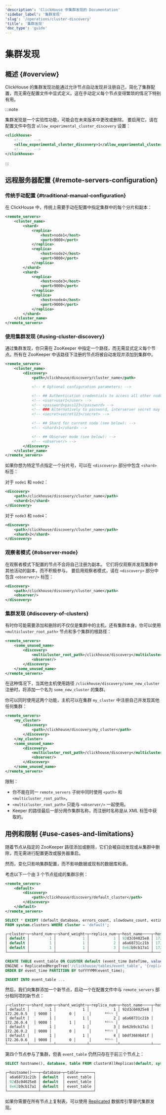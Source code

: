 ```yaml
---
'description': 'ClickHouse 中集群发现的 Documentation'
'sidebar_label': '集群发现'
'slug': '/operations/cluster-discovery'
'title': '集群发现'
'doc_type': 'guide'
---
```



# 集群发现

## 概述 {#overview}

ClickHouse 的集群发现功能通过允许节点自动发现并注册自己，简化了集群配置，而无需在配置文件中显式定义。这在手动定义每个节点变得繁琐的情况下特别有用。

:::note

集群发现是一个实验性功能，可能会在未来版本中更改或删除。
要启用它，请在配置文件中包含 `allow_experimental_cluster_discovery` 设置：

```xml
<clickhouse>
    <!-- ... -->
    <allow_experimental_cluster_discovery>1</allow_experimental_cluster_discovery>
    <!-- ... -->
</clickhouse>
```
:::

## 远程服务器配置 {#remote-servers-configuration}

### 传统手动配置 {#traditional-manual-configuration}

在 ClickHouse 中，传统上需要手动在配置中指定集群中的每个分片和副本：

```xml
<remote_servers>
    <cluster_name>
        <shard>
            <replica>
                <host>node1</host>
                <port>9000</port>
            </replica>
            <replica>
                <host>node2</host>
                <port>9000</port>
            </replica>
        </shard>
        <shard>
            <replica>
                <host>node3</host>
                <port>9000</port>
            </replica>
            <replica>
                <host>node4</host>
                <port>9000</port>
            </replica>
        </shard>
    </cluster_name>
</remote_servers>

```

### 使用集群发现 {#using-cluster-discovery}

通过集群发现，你只需在 ZooKeeper 中指定一个路径，而无需显式定义每个节点。所有在 ZooKeeper 中该路径下注册的节点将被自动发现并添加到集群中。

```xml
<remote_servers>
    <cluster_name>
        <discovery>
            <path>/clickhouse/discovery/cluster_name</path>

            <!-- # Optional configuration parameters: -->

            <!-- ## Authentication credentials to access all other nodes in cluster: -->
            <!-- <user>user1</user> -->
            <!-- <password>pass123</password> -->
            <!-- ### Alternatively to password, interserver secret may be used: -->
            <!-- <secret>secret123</secret> -->

            <!-- ## Shard for current node (see below): -->
            <!-- <shard>1</shard> -->

            <!-- ## Observer mode (see below): -->
            <!-- <observer/> -->
        </discovery>
    </cluster_name>
</remote_servers>
```

如果你想为特定节点指定一个分片号，可以在 `<discovery>` 部分中包含 `<shard>` 标签：

对于 `node1` 和 `node2`：

```xml
<discovery>
    <path>/clickhouse/discovery/cluster_name</path>
    <shard>1</shard>
</discovery>
```

对于 `node3` 和 `node4`：

```xml
<discovery>
    <path>/clickhouse/discovery/cluster_name</path>
    <shard>2</shard>
</discovery>
```

### 观察者模式 {#observer-mode}

在观察者模式下配置的节点不会将自己注册为副本。
它们将仅观察并发现集群中其他活动的副本，而不积极参与。
要启用观察者模式，请在 `<discovery>` 部分中包含 `<observer/>` 标签：

```xml
<discovery>
    <path>/clickhouse/discovery/cluster_name</path>
    <observer/>
</discovery>
```

### 集群发现 {#discovery-of-clusters}

有时你可能需要添加和删除的不仅仅是集群中的主机，还有集群本身。你可以使用 `<multicluster_root_path>` 节点和多个集群的根路径：

```xml
<remote_servers>
    <some_unused_name>
        <discovery>
            <multicluster_root_path>/clickhouse/discovery</multicluster_root_path>
            <observer/>
        </discovery>
    </some_unused_name>
</remote_servers>
```

在这种情况下，当其他主机使用路径 `/clickhouse/discovery/some_new_cluster` 注册时，将添加一个名为 `some_new_cluster` 的集群。

你可以同时使用这两个功能，主机可以在集群 `my_cluster` 中注册自己并发现其他任何集群：

```xml
<remote_servers>
    <my_cluster>
        <discovery>
            <path>/clickhouse/discovery/my_cluster</path>
        </discovery>
    </my_cluster>
    <some_unused_name>
        <discovery>
            <multicluster_root_path>/clickhouse/discovery</multicluster_root_path>
            <observer/>
        </discovery>
    </some_unused_name>
</remote_servers>
```

限制：
- 你不能在同一 `remote_servers` 子树中同时使用 `<path>` 和 `<multicluster_root_path>`。
- `<multicluster_root_path>` 只能与 `<observer/>` 一起使用。
- Keeper 的路径最后一部分用作集群名称，而注册时名称是从 XML 标签中获取的。

## 用例和限制 {#use-cases-and-limitations}

随着节点从指定的 ZooKeeper 路径添加或删除，它们会被自动发现或从集群中删除，而无需进行配置更改或服务器重启。

然而，变化只影响集群配置，而不影响数据或现有的数据库和表。

考虑以下一个由 3 个节点组成的集群示例：

```xml
<remote_servers>
    <default>
        <discovery>
            <path>/clickhouse/discovery/default_cluster</path>
        </discovery>
    </default>
</remote_servers>
```

```sql
SELECT * EXCEPT (default_database, errors_count, slowdowns_count, estimated_recovery_time, database_shard_name, database_replica_name)
FROM system.clusters WHERE cluster = 'default';

┌─cluster─┬─shard_num─┬─shard_weight─┬─replica_num─┬─host_name────┬─host_address─┬─port─┬─is_local─┬─user─┬─is_active─┐
│ default │         1 │            1 │           1 │ 92d3c04025e8 │ 172.26.0.5   │ 9000 │        0 │      │      ᴺᵁᴸᴸ │
│ default │         1 │            1 │           2 │ a6a68731c21b │ 172.26.0.4   │ 9000 │        1 │      │      ᴺᵁᴸᴸ │
│ default │         1 │            1 │           3 │ 8e62b9cb17a1 │ 172.26.0.2   │ 9000 │        0 │      │      ᴺᵁᴸᴸ │
└─────────┴───────────┴──────────────┴─────────────┴──────────────┴──────────────┴──────┴──────────┴──────┴───────────┘
```

```sql
CREATE TABLE event_table ON CLUSTER default (event_time DateTime, value String)
ENGINE = ReplicatedMergeTree('/clickhouse/tables/event_table', '{replica}')
ORDER BY event_time PARTITION BY toYYYYMM(event_time);

INSERT INTO event_table ...
```

然后，我们向集群添加一个新节点，启动一个在配置文件中与 `remote_servers` 部分相同项的新节点：

```response
┌─cluster─┬─shard_num─┬─shard_weight─┬─replica_num─┬─host_name────┬─host_address─┬─port─┬─is_local─┬─user─┬─is_active─┐
│ default │         1 │            1 │           1 │ 92d3c04025e8 │ 172.26.0.5   │ 9000 │        0 │      │      ᴺᵁᴸᴸ │
│ default │         1 │            1 │           2 │ a6a68731c21b │ 172.26.0.4   │ 9000 │        1 │      │      ᴺᵁᴸᴸ │
│ default │         1 │            1 │           3 │ 8e62b9cb17a1 │ 172.26.0.2   │ 9000 │        0 │      │      ᴺᵁᴸᴸ │
│ default │         1 │            1 │           4 │ b0df3669b81f │ 172.26.0.6   │ 9000 │        0 │      │      ᴺᵁᴸᴸ │
└─────────┴───────────┴──────────────┴─────────────┴──────────────┴──────────────┴──────┴──────────┴──────┴───────────┘
```

第四个节点参与了集群，但表 `event_table` 仍然只存在于前三个节点上：

```sql
SELECT hostname(), database, table FROM clusterAllReplicas(default, system.tables) WHERE table = 'event_table' FORMAT PrettyCompactMonoBlock

┌─hostname()───┬─database─┬─table───────┐
│ a6a68731c21b │ default  │ event_table │
│ 92d3c04025e8 │ default  │ event_table │
│ 8e62b9cb17a1 │ default  │ event_table │
└──────────────┴──────────┴─────────────┘
```

如果你需要在所有节点上复制表，可以使用 [Replicated](../engines/database-engines/replicated.md) 数据库引擎替代集群发现。

